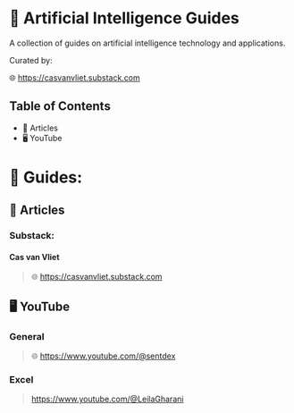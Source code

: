 # 📃 Artificial Intelligence Guides

A collection of guides on artificial intelligence technology and applications.

Curated by:

🌐 https://casvanvliet.substack.com

## Table of Contents

- 📄 Articles
- 🖥️ YouTube
   
# 📃 Guides:
## 📄 Articles
### Substack:
#### Cas van Vliet
> 🌐 https://casvanvliet.substack.com

## 🖥️ YouTube
### General
> 🌐 https://www.youtube.com/@sentdex

### Excel
> https://www.youtube.com/@LeilaGharani
